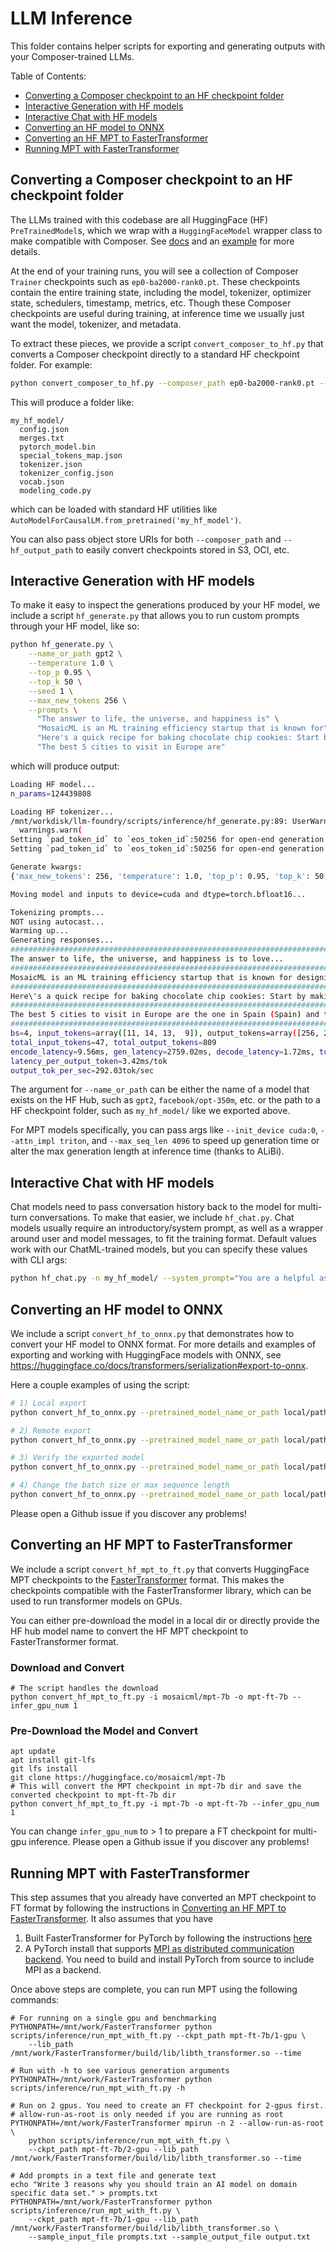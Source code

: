 # LLM Inference

This folder contains helper scripts for exporting and generating outputs with your Composer-trained LLMs.

Table of Contents:
- [Converting a Composer checkpoint to an HF checkpoint folder](#converting-a-composer-checkpoint-to-an-hf-checkpoint-folder)
- [Interactive Generation with HF models](#interactive-generation-with-hf-models)
- [Interactive Chat with HF models](#interactive-chat-with-hf-models)
- [Converting an HF model to ONNX](#converting-an-hf-model-to-onnx)
- [Converting an HF MPT to FasterTransformer](#converting-an-hf-mpt-to-fastertransformer)
- [Running MPT with FasterTransformer](#running-mpt-with-fastertransformer)

## Converting a Composer checkpoint to an HF checkpoint folder

The LLMs trained with this codebase are all HuggingFace (HF) `PreTrainedModel`s, which we wrap with a `HuggingFaceModel` wrapper class to make compatible with Composer. See [docs](https://docs.mosaicml.com/projects/composer/en/latest/api_reference/generated/composer.models.HuggingFaceModel.html#huggingfacemodel) and an [example](https://docs.mosaicml.com/projects/composer/en/latest/examples/pretrain_finetune_huggingface.html) for more details.

At the end of your training runs, you will see a collection of Composer `Trainer` checkpoints such as `ep0-ba2000-rank0.pt`. These checkpoints contain the entire training state, including the model, tokenizer, optimizer state, schedulers, timestamp, metrics, etc. Though these Composer checkpoints are useful during training, at inference time we usually just want the model, tokenizer, and metadata.

To extract these pieces, we provide a script `convert_composer_to_hf.py` that converts a Composer checkpoint directly to a standard HF checkpoint folder. For example:

<!--pytest.mark.skip-->
```bash
python convert_composer_to_hf.py --composer_path ep0-ba2000-rank0.pt --hf_output_path my_hf_model/ --output_precision bf16
```

This will produce a folder like:

```
my_hf_model/
  config.json
  merges.txt
  pytorch_model.bin
  special_tokens_map.json
  tokenizer.json
  tokenizer_config.json
  vocab.json
  modeling_code.py
```

which can be loaded with standard HF utilities like `AutoModelForCausalLM.from_pretrained('my_hf_model')`.

You can also pass object store URIs for both `--composer_path` and `--hf_output_path` to easily convert checkpoints stored in S3, OCI, etc.

## Interactive Generation with HF models

To make it easy to inspect the generations produced by your HF model, we include a script `hf_generate.py` that allows you to run custom prompts through your HF model, like so:

<!--pytest.mark.skip-->
```bash
python hf_generate.py \
    --name_or_path gpt2 \
    --temperature 1.0 \
    --top_p 0.95 \
    --top_k 50 \
    --seed 1 \
    --max_new_tokens 256 \
    --prompts \
      "The answer to life, the universe, and happiness is" \
      "MosaicML is an ML training efficiency startup that is known for" \
      "Here's a quick recipe for baking chocolate chip cookies: Start by" \
      "The best 5 cities to visit in Europe are"
```

which will produce output:

<!--pytest.mark.skip-->
```bash
Loading HF model...
n_params=124439808

Loading HF tokenizer...
/mnt/workdisk/llm-foundry/scripts/inference/hf_generate.py:89: UserWarning: pad_token_id is not set for the tokenizer. Using eos_token_id as pad_token_id.
  warnings.warn(
Setting `pad_token_id` to `eos_token_id`:50256 for open-end generation.
Setting `pad_token_id` to `eos_token_id`:50256 for open-end generation.

Generate kwargs:
{'max_new_tokens': 256, 'temperature': 1.0, 'top_p': 0.95, 'top_k': 50, 'use_cache': True, 'do_sample': True, 'eos_token_id': 50256}

Moving model and inputs to device=cuda and dtype=torch.bfloat16...

Tokenizing prompts...
NOT using autocast...
Warming up...
Generating responses...
####################################################################################################
The answer to life, the universe, and happiness is to love...
####################################################################################################
MosaicML is an ML training efficiency startup that is known for designing and developing applications to improve training and performance efficiency...
####################################################################################################
Here\'s a quick recipe for baking chocolate chip cookies: Start by making an apple crumble by yourself or bake in the microwave for 40 minutes to melt and get melted...
####################################################################################################
The best 5 cities to visit in Europe are the one in Spain (Spain) and the one in Holland (Belgium)...
####################################################################################################
bs=4, input_tokens=array([11, 14, 13,  9]), output_tokens=array([256, 256, 256,  41])
total_input_tokens=47, total_output_tokens=809
encode_latency=9.56ms, gen_latency=2759.02ms, decode_latency=1.72ms, total_latency=2770.31ms
latency_per_output_token=3.42ms/tok
output_tok_per_sec=292.03tok/sec
```

The argument for `--name_or_path` can be either the name of a model that exists on the HF Hub, such as `gpt2`, `facebook/opt-350m`, etc. or the path to a HF checkpoint folder, such as `my_hf_model/` like we exported above.

For MPT models specifically, you can pass args like `--init_device cuda:0`, `--attn_impl triton`, and `--max_seq_len 4096` to speed up generation time or alter the max generation length at inference time (thanks to ALiBi).

## Interactive Chat with HF models

Chat models need to pass conversation history back to the model for multi-turn conversations. To make that easier, we include `hf_chat.py`. Chat models usually require an introductory/system prompt, as well as a wrapper around user and model messages, to fit the training format. Default values work with our ChatML-trained models, but you can specify these values with CLI args:

<!--pytest.mark.skip-->
```bash
python hf_chat.py -n my_hf_model/ --system_prompt="You are a helpful assistant\n" --user_msg_fmt="user: {}\n" --assistant_msg_fmt="assistant: {}\n" --max_new_tokens=512
```

## Converting an HF model to ONNX

We include a script `convert_hf_to_onnx.py` that demonstrates how to convert your HF model to ONNX format. For more details and examples
of exporting and working with HuggingFace models with ONNX, see <https://huggingface.co/docs/transformers/serialization#export-to-onnx>.

Here a couple examples of using the script:

<!--pytest.mark.skip-->
```bash
# 1) Local export
python convert_hf_to_onnx.py --pretrained_model_name_or_path local/path/to/huggingface/folder --output_folder local/folder

# 2) Remote export
python convert_hf_to_onnx.py --pretrained_model_name_or_path local/path/to/huggingface/folder --output_folder s3://bucket/remote/folder

# 3) Verify the exported model
python convert_hf_to_onnx.py --pretrained_model_name_or_path local/path/to/huggingface/folder --output_folder local/folder --verify_export

# 4) Change the batch size or max sequence length
python convert_hf_to_onnx.py --pretrained_model_name_or_path local/path/to/huggingface/folder --output_folder local/folder --export_batch_size 1 --max_seq_len 32000
```

Please open a Github issue if you discover any problems!

## Converting an HF MPT to FasterTransformer
We include a script `convert_hf_mpt_to_ft.py` that converts HuggingFace MPT checkpoints to the
[FasterTransformer](https://github.com/NVIDIA/FasterTransformer) format. This makes the checkpoints compatible with the
FasterTransformer library, which can be used to run transformer models on GPUs.

You can either pre-download the model in a local dir or directly provide the HF hub model name to convert the HF MPT
checkpoint to FasterTransformer format.

### Download and Convert
```
# The script handles the download
python convert_hf_mpt_to_ft.py -i mosaicml/mpt-7b -o mpt-ft-7b --infer_gpu_num 1
```

### Pre-Download the Model and Convert
```
apt update
apt install git-lfs
git lfs install
git clone https://huggingface.co/mosaicml/mpt-7b
# This will convert the MPT checkpoint in mpt-7b dir and save the converted checkpoint to mpt-ft-7b dir
python convert_hf_mpt_to_ft.py -i mpt-7b -o mpt-ft-7b --infer_gpu_num 1
```
You can change `infer_gpu_num` to > 1 to prepare a FT checkpoint for multi-gpu inference. Please open a Github issue if you discover any problems!

## Running MPT with FasterTransformer
This step assumes that you already have converted an MPT checkpoint to FT format by following the instructions in
[Converting an HF MPT to FasterTransformer](#converting-an-hf-mpt-to-fastertransformer). It also assumes that you have
1. Built FasterTransformer for PyTorch by following the instructions
[here](https://github.com/NVIDIA/FasterTransformer/blob/main/docs/gpt_guide.md#build-the-project)
2. A PyTorch install that supports [MPI as distributed communication
backend](https://pytorch.org/docs/stable/distributed.html#backends-that-come-with-pytorch). You need to build and
install PyTorch
from source to include MPI as a backend.

Once above steps are complete, you can run MPT using the following commands:
```
# For running on a single gpu and benchmarking
PYTHONPATH=/mnt/work/FasterTransformer python scripts/inference/run_mpt_with_ft.py --ckpt_path mpt-ft-7b/1-gpu \
    --lib_path /mnt/work/FasterTransformer/build/lib/libth_transformer.so --time

# Run with -h to see various generation arguments
PYTHONPATH=/mnt/work/FasterTransformer python scripts/inference/run_mpt_with_ft.py -h

# Run on 2 gpus. You need to create an FT checkpoint for 2-gpus first.
# allow-run-as-root is only needed if you are running as root
PYTHONPATH=/mnt/work/FasterTransformer mpirun -n 2 --allow-run-as-root \
    python scripts/inference/run_mpt_with_ft.py \
    --ckpt_path mpt-ft-7b/2-gpu --lib_path /mnt/work/FasterTransformer/build/lib/libth_transformer.so --time

# Add prompts in a text file and generate text
echo "Write 3 reasons why you should train an AI model on domain specific data set." > prompts.txt
PYTHONPATH=/mnt/work/FasterTransformer python scripts/inference/run_mpt_with_ft.py \
    --ckpt_path mpt-ft-7b/1-gpu --lib_path /mnt/work/FasterTransformer/build/lib/libth_transformer.so \
    --sample_input_file prompts.txt --sample_output_file output.txt
```
